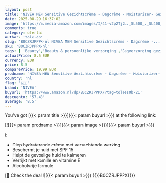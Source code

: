 ```yaml
---
layout: post
title: 'NIVEA MEN Sensitive Gezichtscrème - Dagcrème - Moisturizer- Gezichtsverzorging - SPF 15 - Gevoelige huid - Met kamille en vitamine E - 75 ml'
date: 2025-08-29 16:37:02
image: 'https://m.media-amazon.com/images/I/41-v2p2Tj2L._SL500_._SL400_.jpg'
comments: true
category: ofertas
author: 'tole.es'
slug: 'B0CZRJPPPX-nl NIVEA MEN Sensitive Gezichtscrème - Dagcrème -...'
sku: 'B0CZRJPPPX-nl'
tags: [ 'Beauty','Beauty & persoonlijke verzorging','Dagverzorging gezicht','Gezichtsverzorgingsproducten','Huidverzorging','Vochtinbrengende middelen voor gezicht','nivea','🇳🇱', ]
actualPrice: 8.5 EUR
currency: EUR
price: 8.5
comparePrice: 19.99 EUR
prodname: 'NIVEA MEN Sensitive Gezichtscrème - Dagcrème - Moisturizer- Gezichtsverzorging - SPF 15 - Gevoelige huid - Met kamille en vitamine E - 75 ml'
country: 'nl'
flag: '🇳🇱'
brand: 'NIVEA'
buyurl: 'https://www.amazon.nl/dp/B0CZRJPPPX/?tag=tolees0b-21'
descuento: '57.48'
average: '8.5'
---
```


You've got [{{< param title >}}]({{< param buyurl >}}) at the following link:

[![{{< param prodname >}}]({{< param image >}})]({{< param buyurl >}})

ℹ️:

- Diep hydraterende crème met verzachtende werking
- Beschermt je huid met SPF 15
- Helpt de gevoelige huid te kalmeren
- Verrijkt met kamille en vitamine E
- Alcoholvrije formule

[🛒 Check the deal!!]({{< param buyurl >}})
{{<world>}}B0CZRJPPPX{{</world>}}
